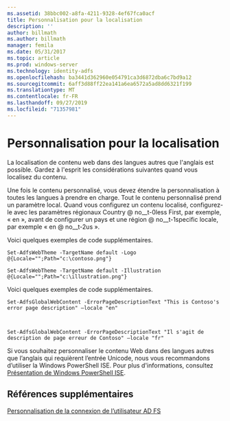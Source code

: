 ```yaml
---
ms.assetid: 38bbc002-a8fa-4211-9328-4ef67fca0acf
title: Personnalisation pour la localisation
description: ''
author: billmath
ms.author: billmath
manager: femila
ms.date: 05/31/2017
ms.topic: article
ms.prod: windows-server
ms.technology: identity-adfs
ms.openlocfilehash: ba3441d362960e054791ca3d6872dba6c7bd9a12
ms.sourcegitcommit: 6aff3d88ff22ea141a6ea6572a5ad8dd6321f199
ms.translationtype: MT
ms.contentlocale: fr-FR
ms.lasthandoff: 09/27/2019
ms.locfileid: "71357981"
---
```

# <a name="customization-for-localization"></a>Personnalisation pour la localisation 


La localisation de contenu web dans des langues autres que l'anglais est possible. Gardez à l'esprit les considérations suivantes quand vous localisez du contenu.  
  
Une fois le contenu personnalisé, vous devez étendre la personnalisation à toutes les langues à prendre en charge. Tout le contenu personnalisé prend un paramètre local. Quand vous configurez un contenu localisé, configurez-le avec les paramètres régionaux Country @ no__t-0less First, par exemple, « en », avant de configurer un pays et une région @ no__t-1specific locale, par exemple « en @ no__t-2us ».  
  
Voici quelques exemples de code supplémentaires.  
  
    
    Set-AdfsWebTheme -TargetName default -Logo @{Locale="";Path="c:\contoso.png"}  
      
    Set-AdfsWebTheme -TargetName default -Illustration @{Locale="";Path="c:\illustration.png"}  

  
Voici quelques exemples de code supplémentaires.  
  
 
    Set-AdfsGlobalWebContent -ErrorPageDescriptionText "This is Contoso's error page description" –locale "en"  
  
  

    Set-AdfsGlobalWebContent -ErrorPageDescriptionText "Il s'agit de description de page erreur de Contoso" –locale "fr"  
 
  
Si vous souhaitez personnaliser le contenu Web dans des langues autres que l’anglais qui requièrent l’entrée Unicode, nous vous recommandons d’utiliser la Windows PowerShell ISE. Pour plus d'informations, consultez [Présentation de Windows PowerShell ISE](https://technet.microsoft.com/library/dd315244.aspx).  

## <a name="additional-references"></a>Références supplémentaires 
[Personnalisation de la connexion de l’utilisateur AD FS](AD-FS-user-sign-in-customization.md) 
